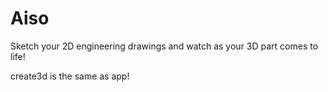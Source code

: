 # Aiso

Sketch your 2D engineering drawings and watch as your 3D part comes to life!


create3d is the same as app!